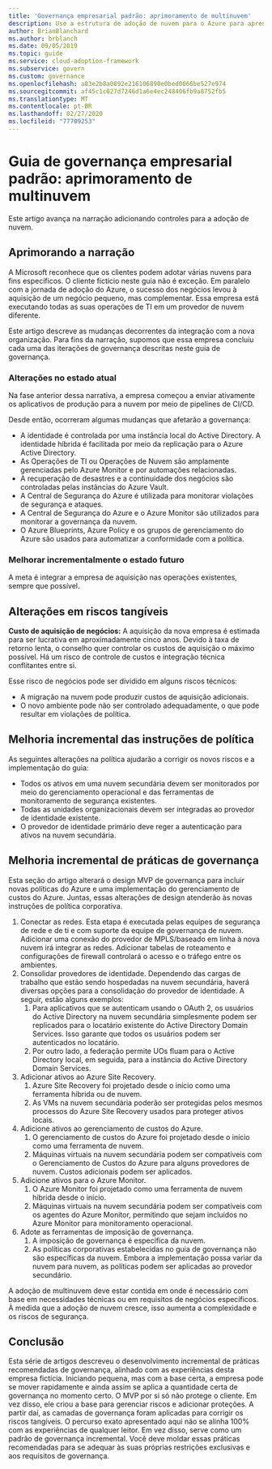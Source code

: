 ```yaml
---
title: 'Governança empresarial padrão: aprimoramento de multinuvem'
description: Use a estrutura de adoção de nuvem para o Azure para aprender sobre várias nuvens e como integrar várias nuvens em operações existentes.
author: BrianBlanchard
ms.author: brblanch
ms.date: 09/05/2019
ms.topic: guide
ms.service: cloud-adoption-framework
ms.subservice: govern
ms.custom: governance
ms.openlocfilehash: a83e2b8a0892e216106890e0bed0066be527e974
ms.sourcegitcommit: af45c1c027d7246d1a6e4ec248406fb9a8752fb5
ms.translationtype: MT
ms.contentlocale: pt-BR
ms.lasthandoff: 02/27/2020
ms.locfileid: "77709253"
---
```

# <a name="standard-enterprise-governance-guide-multicloud-improvement"></a>Guia de governança empresarial padrão: aprimoramento de multinuvem

Este artigo avança na narração adicionando controles para a adoção de nuvem.

## <a name="advancing-the-narrative"></a>Aprimorando a narração

A Microsoft reconhece que os clientes podem adotar várias nuvens para fins específicos. O cliente fictício neste guia não é exceção. Em paralelo com a jornada de adoção do Azure, o sucesso dos negócios levou à aquisição de um negócio pequeno, mas complementar. Essa empresa está executando todas as suas operações de TI em um provedor de nuvem diferente.

Este artigo descreve as mudanças decorrentes da integração com a nova organização. Para fins da narração, supomos que essa empresa concluiu cada uma das iterações de governança descritas neste guia de governança.

### <a name="changes-in-the-current-state"></a>Alterações no estado atual

Na fase anterior dessa narrativa, a empresa começou a enviar ativamente os aplicativos de produção para a nuvem por meio de pipelines de CI/CD.

Desde então, ocorreram algumas mudanças que afetarão a governança:

- A identidade é controlada por uma instância local do Active Directory. A identidade híbrida é facilitada por meio da replicação para o Azure Active Directory.
- As Operações de TI ou Operações de Nuvem são amplamente gerenciadas pelo Azure Monitor e por automações relacionadas.
- A recuperação de desastres e a continuidade dos negócios são controladas pelas instâncias do Azure Vault.
- A Central de Segurança do Azure é utilizada para monitorar violações de segurança e ataques.
- A Central de Segurança do Azure e o Azure Monitor são utilizados para monitorar a governança da nuvem.
- O Azure Blueprints, Azure Policy e os grupos de gerenciamento do Azure são usados para automatizar a conformidade com a política.

### <a name="incrementally-improve-the-future-state"></a>Melhorar incrementalmente o estado futuro

A meta é integrar a empresa de aquisição nas operações existentes, sempre que possível.

## <a name="changes-in-tangible-risks"></a>Alterações em riscos tangíveis

**Custo de aquisição de negócios:** A aquisição da nova empresa é estimada para ser lucrativa em aproximadamente cinco anos. Devido à taxa de retorno lenta, o conselho quer controlar os custos de aquisição o máximo possível. Há um risco de controle de custos e integração técnica conflitantes entre si.

Esse risco de negócios pode ser dividido em alguns riscos técnicos:

- A migração na nuvem pode produzir custos de aquisição adicionais.
- O novo ambiente pode não ser controlado adequadamente, o que pode resultar em violações de política.

## <a name="incremental-improvement-of-the-policy-statements"></a>Melhoria incremental das instruções de política

As seguintes alterações na política ajudarão a corrigir os novos riscos e a implementação do guia:

- Todos os ativos em uma nuvem secundária devem ser monitorados por meio do gerenciamento operacional e das ferramentas de monitoramento de segurança existentes.
- Todas as unidades organizacionais devem ser integradas ao provedor de identidade existente.
- O provedor de identidade primário deve reger a autenticação para ativos na nuvem secundária.

## <a name="incremental-improvement-of-governance-practices"></a>Melhoria incremental de práticas de governança

Esta seção do artigo alterará o design MVP de governança para incluir novas políticas do Azure e uma implementação do gerenciamento de custos do Azure. Juntas, essas alterações de design atenderão às novas instruções de política corporativa.

1. Conectar as redes. Esta etapa é executada pelas equipes de segurança de rede e de ti e com suporte da equipe de governança de nuvem. Adicionar uma conexão do provedor de MPLS/baseado em linha à nova nuvem irá integrar as redes. Adicionar tabelas de roteamento e configurações de firewall controlará o acesso e o tráfego entre os ambientes.
2. Consolidar provedores de identidade. Dependendo das cargas de trabalho que estão sendo hospedadas na nuvem secundária, haverá diversas opções para a consolidação do provedor de identidade. A seguir, estão alguns exemplos:
    1. Para aplicativos que se autenticam usando o OAuth 2, os usuários do Active Directory na nuvem secundária simplesmente podem ser replicados para o locatário existente do Active Directory Domain Services. Isso garante que todos os usuários podem ser autenticados no locatário.
    2. Por outro lado, a federação permite UOs fluam para o Active Directory local, em seguida, para a instância do Active Directory Domain Services.
3. Adicionar ativos ao Azure Site Recovery.
    1. Azure Site Recovery foi projetado desde o início como uma ferramenta híbrida ou de nuvem.
    2. As VMs na nuvem secundária poderão ser protegidas pelos mesmos processos do Azure Site Recovery usados para proteger ativos locais.
4. Adicione ativos ao gerenciamento de custos do Azure.
    1. O gerenciamento de custos do Azure foi projetado desde o início como uma ferramenta de nuvem.
    2. Máquinas virtuais na nuvem secundária podem ser compatíveis com o Gerenciamento de Custos do Azure para alguns provedores de nuvem. Custos adicionais podem ser aplicados.
5. Adicione ativos para o Azure Monitor.
    1. O Azure Monitor foi projetado como uma ferramenta de nuvem híbrida desde o início.
    2. Máquinas virtuais na nuvem secundária podem ser compatíveis com os agentes do Azure Monitor, permitindo que sejam incluídos no Azure Monitor para monitoramento operacional.
6. Adote as ferramentas de imposição de governança.
    1. A imposição de governança é específica da nuvem.
    2. As políticas corporativas estabelecidas no guia de governança não são específicas da nuvem. Embora a implementação possa variar da nuvem para nuvem, as políticas podem ser aplicadas ao provedor secundário.

A adoção de multinuvem deve estar contida em onde é necessário com base em necessidades técnicas ou em requisitos de negócios específicos. À medida que a adoção de nuvem cresce, isso aumenta a complexidade e os riscos de segurança.

## <a name="conclusion"></a>Conclusão

Esta série de artigos descreveu o desenvolvimento incremental de práticas recomendadas de governança, alinhado com as experiências desta empresa fictícia. Iniciando pequena, mas com a base certa, a empresa pode se mover rapidamente e ainda assim se aplica a quantidade certa de governança no momento certo. O MVP por si só não protege o cliente. Em vez disso, ele criou a base para gerenciar riscos e adicionar proteções. A partir daí, as camadas de governança foram aplicadas para corrigir os riscos tangíveis. O percurso exato apresentado aqui não se alinha 100% com as experiências de qualquer leitor. Em vez disso, serve como um padrão de governança incremental. Você deve moldar essas práticas recomendadas para se adequar às suas próprias restrições exclusivas e aos requisitos de governança.
